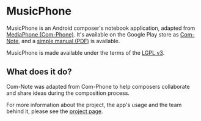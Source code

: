 MusicPhone
==========

MusicPhone is an Android composer's notebook application, adapted from [MediaPhone (Com-Phone)](https://github.com/communitymedia/mediaphone). It's available on the Google Play store as [Com-Note](https://play.google.com/store/apps/details?id=ac.robinson.musicphone), and a [simple manual (PDF)](http://digitaleconomytoolkit.org/manuals/com-note.pdf) is available.

MusicPhone is made available under the terms of the [LGPL v3](http://www.gnu.org/licenses/lgpl.html).


What does it do?
----------------

Com-Note was adapted from Com-Phone to help composers collaborate and share ideas during the composition process.

For more information about the project, the app's usage and the team behind it, please see the [project page](http://digitaleconomytoolkit.org/com-note).